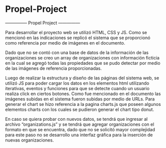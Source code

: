 # Propel-Project


————— Propel Project —————

Para desarrollar el proyecto web se utilizó HTML, CSS y JS. 
Como se mencionó en las indicaciones se replicó el sistema que se proporcionó
como referencia por medio de imágenes en el documento. 

Dado que no se contó con una base de datos de la información de las organizaciones
se creo un array de organizaciones con información ficticia en la cual se agregó
todas las propiedades que se pudo detectar por medio de las imágenes de referencia 
proporcionadas. 

Luego de realizar la estructura y diseño de las páginas del sistema web, se utilizó JS para 
poder cargar los datos en los elementos html utilizando iterativas, eventos y funciones
para que se detecte cuando un usuario realiza click en ciertos botones. Como fue mencionado
en el documento las imágenes subidas en el sistema fueron subidas por medio de URLs.
Para generar el chart se hizo referencia a la pagina charts.js que poseen algunos elementos 
charts con los cuales se pudieron generar el chart tipo donut. 

En caso se quiera probar con nuevos datos, se tendrá que ingresar al archivo “organizations.js” 
y se tendrá que agregar organizaciones con el formato en que se encuentra, dado que no se 
solicitó mayor complejidad para este paso no se desarrollo una interfaz gráfica para la inserción 
de nuevas organizaciones. 


